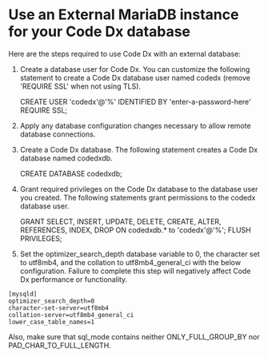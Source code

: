 # Use an External MariaDB instance for your Code Dx database

Here are the steps required to use Code Dx with an external database:

1) Create a database user for Code Dx. You can customize the following statement to create
   a Code Dx database user named codedx (remove 'REQUIRE SSL' when not using TLS).

   CREATE USER 'codedx'@'%' IDENTIFIED BY 'enter-a-password-here' REQUIRE SSL;

2) Apply any database configuration changes necessary to allow remote database connections. 

3) Create a Code Dx database. The following statement creates a Code Dx database named codedxdb.

   CREATE DATABASE codedxdb;

4) Grant required privileges on the Code Dx database to the database user you created. The
   following statements grant permissions to the codedx database user.

   GRANT SELECT, INSERT, UPDATE, DELETE,  CREATE, ALTER, REFERENCES, INDEX, DROP ON codedxdb.* to 'codedx'@'%';
   FLUSH PRIVILEGES;

5) Set the optimizer_search_depth database variable to 0, the character set to utf8mb4, and the collation to
   utf8mb4_general_ci with the below configuration. Failure to complete this step will negatively affect Code Dx
   performance or functionality.

```
[mysqld]
optimizer_search_depth=0
character-set-server=utf8mb4
collation-server=utf8mb4_general_ci
lower_case_table_names=1
```

   Also, make sure that sql_mode contains neither ONLY_FULL_GROUP_BY nor PAD_CHAR_TO_FULL_LENGTH.
